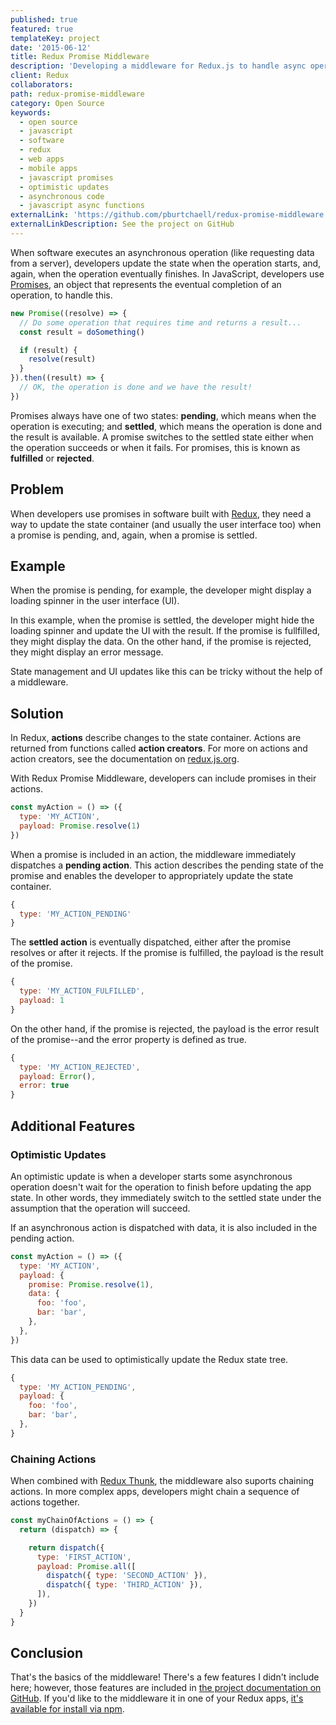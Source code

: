 ```yaml
---
published: true
featured: true
templateKey: project
date: '2015-06-12'
title: Redux Promise Middleware
description: 'Developing a middleware for Redux.js to handle async operations'
client: Redux
collaborators:
path: redux-promise-middleware
category: Open Source
keywords:
  - open source
  - javascript
  - software
  - redux
  - web apps
  - mobile apps
  - javascript promises
  - optimistic updates
  - asynchronous code
  - javascript async functions
externalLink: 'https://github.com/pburtchaell/redux-promise-middleware'
externalLinkDescription: See the project on GitHub
---
```

When software executes an asynchronous operation (like requesting data from a server), developers update the state when the operation starts, and, again, when the operation eventually finishes. In JavaScript, developers use [Promises](https://developer.mozilla.org/en-US/docs/Web/JavaScript/Reference/Global_Objects/Promise), an object that represents the eventual completion of an operation, to handle this.

```js
new Promise((resolve) => {
  // Do some operation that requires time and returns a result...
  const result = doSomething()

  if (result) {
    resolve(result)
  }
}).then((result) => {
  // OK, the operation is done and we have the result!
})
```

Promises always have one of two states: **pending**, which means when the operation is executing; and **settled**, which means the operation is done and the result is available. A promise switches to the settled state either when the operation  succeeds or when it fails. For promises, this is known as **fulfilled** or **rejected**.

## Problem

When developers use promises in software built with [Redux](http://redux.js.org/), they need a way to update the state container (and usually the user interface too) when a promise is pending, and, again, when a promise is settled.

## Example

When the promise is pending, for example, the developer might display a loading spinner in the user interface (UI).

In this example, when the promise is settled, the developer might hide the loading spinner and update the UI with the result. If the promise is fullfilled, they might display the data. On the other hand, if the promise is rejected, they might display an error message.

State management and UI updates like this can be tricky without the help of a middleware.

## Solution

In Redux, **actions** describe changes to the state container. Actions are returned from functions called **action creators**. For more on actions and action creators, see the documentation on [redux.js.org](https://redux.js.org/).

With Redux Promise Middleware, developers can include promises in their actions.

```js
const myAction = () => ({
  type: 'MY_ACTION',
  payload: Promise.resolve(1)
})
```

When a promise is included in an action, the middleware immediately dispatches a **pending action**. This action describes the pending state of the promise and enables the developer to appropriately update the state container.

```js
{
  type: 'MY_ACTION_PENDING'
}
```

The **settled action** is eventually dispatched, either after the promise resolves or after it rejects. If the promise is fulfilled, the payload is the result of the promise.

```js
{
  type: 'MY_ACTION_FULFILLED',
  payload: 1
}
```

On the other hand, if the promise is rejected, the payload is the error result of the promise--and the error property is defined as true.


```js
{
  type: 'MY_ACTION_REJECTED',
  payload: Error(),
  error: true
}
```

## Additional Features

### Optimistic Updates

An optimistic update is when a developer starts some asynchronous operation doesn't wait for the operation to finish before updating the app state. In other words, they immediately switch to the settled state under the assumption that the operation will succeed.

If an asynchronous action is dispatched with data, it is also included in the pending action.

```js
const myAction = () => ({
  type: 'MY_ACTION',
  payload: {
    promise: Promise.resolve(1),
    data: {
      foo: 'foo',
      bar: 'bar',
    },
  },
})
```

This data can be used to optimistically update the Redux state tree.

```js
{
  type: 'MY_ACTION_PENDING',
  payload: {
    foo: 'foo',
    bar: 'bar',
  },
}
```

### Chaining Actions

When combined with [Redux Thunk](https://github.com/gaearon/redux-thunk), the middleware also suports chaining actions. In more complex apps, developers might chain a sequence of actions together.

```js
const myChainOfActions = () => {
  return (dispatch) => {

    return dispatch({
      type: 'FIRST_ACTION',
      payload: Promise.all([
        dispatch({ type: 'SECOND_ACTION' }),
        dispatch({ type: 'THIRD_ACTION' }),
      ]),
    })
  }
}
```

## Conclusion

That's the basics of the middleware! There's a few features I didn't include here; however, those features are included in [the project documentation on GitHub](https://github.com/pburtchaell/redux-promise-middleware/tree/master/docs). If you'd like to the middleware it in one of your Redux apps, [it's available for install via npm](https://www.npmjs.com/package/redux-promise-middleware).
